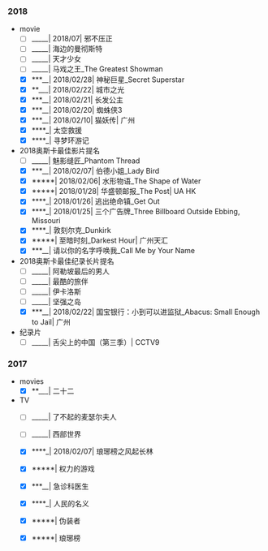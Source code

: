 ### 2018

- movie
    - [ ] _____| 2018/07| 邪不压正
    - [ ] _____| 海边的曼彻斯特
    - [ ] _____| 天才少女
    - [ ] _____| 马戏之王_The Greatest Showman
    - [x] ***__| 2018/02/28| 神秘巨星_Secret Superstar
    - [x] **___| 2018/02/22| 城市之光
    - [x] ***__| 2018/02/21| 长发公主
    - [x] ***__| 2018/02/20| 蜘蛛侠3
    - [x] ***__| 2018/02/10| 猫妖传| 广州
    - [x] ****_| 太空救援
    - [x] ****_| 寻梦环游记

- 2018奥斯卡最佳影片提名
    - [ ] _____| 魅影缝匠_Phantom Thread
    - [x] ***__| 2018/02/07| 伯德小姐_Lady Bird
    - [x] *****| 2018/02/06| 水形物语_The Shape of Water
    - [x] *****| 2018/01/28| 华盛顿邮报_The Post| UA HK
    - [x] ****_| 2018/01/26| 逃出绝命镇_Get Out
    - [x] ****_| 2018/01/25| 三个广告牌_Three Billboard Outside Ebbing, Missouri
    - [x] ****_| 敦刻尔克_Dunkirk
    - [x] *****| 至暗时刻_Darkest Hour| 广州天汇
    - [x] ***__| 请以你的名字呼唤我_Call Me by Your Name

- 2018奥斯卡最佳纪录长片提名
    - [ ] _____| 阿勒坡最后的男人
    - [ ] _____| 最酷的旅伴
    - [ ] _____| 伊卡洛斯
    - [ ] _____| 坚强之岛
    - [x] ***__| 2018/02/22| 国宝银行：小到可以进监狱_Abacus: Small Enough to Jail| 广州

- 纪录片
    - [ ] _____| 舌尖上的中国（第三季）| CCTV9

### 2017

- movies
    - [x] **___| 二十二

- TV
    - [ ] _____| 了不起的麦瑟尔夫人
    - [ ] _____| 西部世界
    - [x] ****_| 2018/02/07| 琅琊榜之风起长林
    - [x] *****| 权力的游戏
    - [x] ***__| 急诊科医生
    - [x] ****_| 人民的名义
    - [x] *****| 伪装者
    - [x] *****| 琅琊榜

